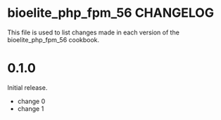 # bioelite_php_fpm_56 CHANGELOG

This file is used to list changes made in each version of the bioelite_php_fpm_56 cookbook.

# 0.1.0

Initial release.

- change 0
- change 1

